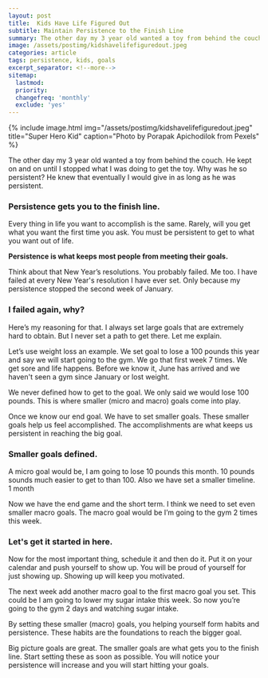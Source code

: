 ```yaml
---
layout: post
title:  Kids Have Life Figured Out
subtitle: Maintain Persistence to the Finish Line
summary: The other day my 3 year old wanted a toy from behind the couch. He kept on and on until I stopped what I was doing to get the toy. Why was he so persistent? He knew that eventually I would give in as long as he was persistent.
image: /assets/postimg/kidshavelifefiguredout.jpeg
categories: article
tags: persistence, kids, goals
excerpt_separator: <!--more-->
sitemap:
  lastmod: 
  priority: 
  changefreq: 'monthly'
  exclude: 'yes'
---
```

{% include image.html
  img="/assets/postimg/kidshavelifefiguredout.jpeg"
  title="Super Hero Kid"
  caption="Photo by Porapak Apichodilok from Pexels" %}

The other day my 3 year old wanted a toy from behind the couch. He kept on and on until I stopped what I was doing to get the toy. Why was he so persistent? He knew that eventually I would give in as long as he was persistent.

### Persistence gets you to the finish line.
Every thing in life you want to accomplish is the same. Rarely, will you get what you want the first time you ask. You must be persistent to get to what you want out of life.

**Persistence is what keeps most people from meeting their goals.**

Think about that New Year’s resolutions. You probably failed. Me too. I have failed at every New Year's resolution I have ever set. Only because my persistence stopped the second week of January.

### I failed again, why?
Here’s my reasoning for that. I always set large goals that are extremely hard to obtain. But I never set a path to get there. Let me explain.

Let’s use weight loss an example. We set goal to lose a 100 pounds this year and say we will start going to the gym. We go that first week 7 times. We get sore and life happens. Before we know it, June has arrived and we haven't seen a gym since January or lost weight.

We never defined how to get to the goal. We only said we would lose 100 pounds. This is where smaller (micro and macro) goals come into play.

Once we know our end goal. We have to set smaller goals. These smaller goals help us feel accomplished. The accomplishments are what keeps us persistent in reaching the big goal.

### Smaller goals defined.
A micro goal would be, I am going to lose 10 pounds this month. 10 pounds sounds much easier to get to than 100. Also we have set a smaller timeline. 1 month

Now we have the end game and the short term. I think we need to set even smaller macro goals. The macro goal would be I’m going to the gym 2 times this week.

### Let's get it started in here.
Now for the most important thing, schedule it and then do it. Put it on your calendar and push yourself to show up. You will be proud of yourself for just showing up. Showing up will keep you motivated.

The next week add another macro goal to the first macro goal you set. This could be I am going to lower my sugar intake this week. So now you’re going to the gym 2 days and watching sugar intake.

By setting these smaller (macro) goals, you helping yourself form habits and persistence. These habits are the foundations to reach the bigger goal.

Big picture goals are great. The smaller goals are what gets you to the finish line. Start setting these as soon as possible. You will notice your persistence will increase and you will start hitting your goals.